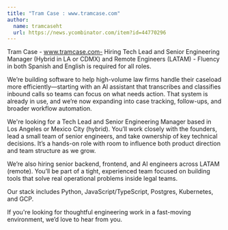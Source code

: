 ```yaml
---
title: "Tram Case : www.tramcase.com"
author:
  name: tramcaseht
  url: https://news.ycombinator.com/item?id=44770296
---
```


<JobNavigation />

Tram Case - www.tramcase.com- Hiring Tech Lead and Senior Engineering Manager (Hybrid in LA or CDMX) and Remote Engineers (LATAM) - Fluency in both Spanish and English is required for all roles.

We’re building software to help high-volume law firms handle their caseload more efficiently—starting with an AI assistant that transcribes and classifies inbound calls so teams can focus on what needs action. That system is already in use, and we’re now expanding into case tracking, follow-ups, and broader workflow automation.

We&#x27;re looking for a Tech Lead and Senior Engineering Manager based in Los Angeles or Mexico City (hybrid). You’ll work closely with the founders, lead a small team of senior engineers, and take ownership of key technical decisions. It’s a hands-on role with room to influence both product direction and team structure as we grow.

We’re also hiring senior backend, frontend, and AI engineers across LATAM (remote). You’ll be part of a tight, experienced team focused on building tools that solve real operational problems inside legal teams.

Our stack includes Python, JavaScript&#x2F;TypeScript, Postgres, Kubernetes, and GCP.

If you&#x27;re looking for thoughtful engineering work in a fast-moving environment, we’d love to hear from you.
<JobApplication />
